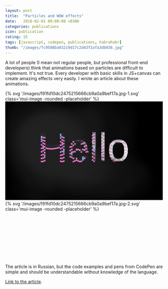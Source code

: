 ```yaml
---
layout: post
title:  "Particles and WOW effects"
date:   2018-02-01 00:00:00 +0300
categories: publications
icon: publication
rating: 15
tags: [javascript, codepen, publications, habrahabr]
thumb: "/images/fc9588ba03219d17c2d43f2afa3db036.jpg"
---
```


A lot of people (I mean not regular people, but professional front-end developers) think that animations based on particles are difficult to implement. It's not true. Every developer with basic skills in JS+canvas can create amazing effects very easily. I wrote an article about these animations.

<div class='lazy-image-wrapper' data-modal-opener='modal-particles-example'>
    {% svg '/images/f91fd10dc2475215666cb9a0a9bef17a.jpg-1.svg' class='mui-image -rounded -placeholder' %}
    <img class='mui-image -rounded -js-lazy-load' src='data:image/gif;base64,R0lGODlhAQABAIAAAAAAAP///yH5BAEAAAAALAAAAAABAAEAAAIBRAA7' data-src='/images/f91fd10dc2475215666cb9a0a9bef17a.jpg' alt='example' itemprop='image'>
    <noscript>
        <img class='mui-image -rounded' src='/images/f91fd10dc2475215666cb9a0a9bef17a.jpg' alt='example' itemprop='image'>
    </noscript>
</div>
<div class='mui-modal-window' id='modal-particles-example'>
    <div class='window _shadow-3'>
        <div class='lazy-image-wrapper'>
            {% svg '/images/f91fd10dc2475215666cb9a0a9bef17a.jpg-2.svg' class='mui-image -rounded -placeholder' %}
            <img class='mui-image -rounded -js-lazy-load' data-src='/images/f91fd10dc2475215666cb9a0a9bef17a.jpg' src='data:image/gif;base64,R0lGODlhAQABAIAAAAAAAP///yH5BAEAAAAALAAAAAABAAEAAAIBRAA7' alt='example' itemprop='image'>
        </div>
        <div class='closeicon'>
            <svg class='mui-svg-icon'>
                <use xlink:href='#mui-svg-icon--close'></use>
            </svg>
        </div>
    </div>
    <div class='mui-shadow-toggle'></div>
</div>

The article is in Russian, but the code examples and pens from CodePen are simple and should be understandable without knowledge of the language.


<a href='https://habrahabr.ru/post/347962/'>Link to the article</a>.
